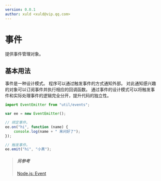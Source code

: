 ```yaml
---
version: 0.0.1
author: xuld <xuld@vip.qq.com>
---
```

# 事件
提供事件管理对象。

## 基本用法
事件是一种设计模式。
程序可以通过触发事件的方式通知外部。
对此通知感兴趣的对象可以订阅事件并执行相应的回调函数。
通过事件的设计模式可以将触发事件和实际处理事件的逻辑完全分开，提升代码的独立性。

```js
import EventEmitter from "util/events";

var ee = new EventEmitter();

// 绑定事件。
ee.on("hi", function (name) {
    console.log(name + " 来问好了");
});

// 触发事件。
ee.emit("hi", "小黑");
```

> ##### 另参考
> [Node.js: Event](https://nodejs.org/api/events.html)